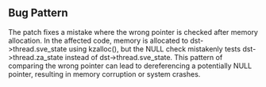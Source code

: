 ## Bug Pattern

The patch fixes a mistake where the wrong pointer is checked after memory allocation. In the affected code, memory is allocated to dst->thread.sve_state using kzalloc(), but the NULL check mistakenly tests dst->thread.za_state instead of dst->thread.sve_state. This pattern of comparing the wrong pointer can lead to dereferencing a potentially NULL pointer, resulting in memory corruption or system crashes.